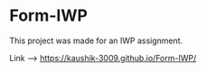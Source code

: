 # Form-IWP

This project was made for an IWP assignment.

Link --> https://kaushik-3009.github.io/Form-IWP/
